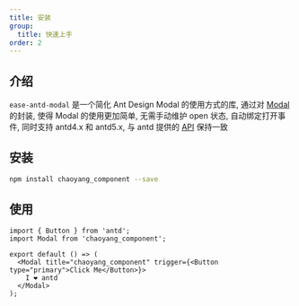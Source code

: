 ```yaml
---
title: 安装
group:
  title: 快速上手
order: 2
---
```


## 介绍

`ease-antd-modal` 是一个简化 Ant Design Modal 的使用方式的库, 通过对 [Modal](https://ant.design/components/modal) 的封装, 使得 Modal 的使用更加简单, 无需手动维护 open 状态, 自动绑定打开事件, 同时支持 antd4.x 和 antd5.x, 与 antd 提供的 [API](https://ant.design/components/modal#api) 保持一致

## 安装

```bash
npm install chaoyang_component --save
```

## 使用

```tsx | pure
import { Button } from 'antd';
import Modal from 'chaoyang_component';

export default () => (
  <Modal title="chaoyang_component" trigger={<Button type="primary">Click Me</Button>}>
    I ❤️ antd
  </Modal>
);
```
